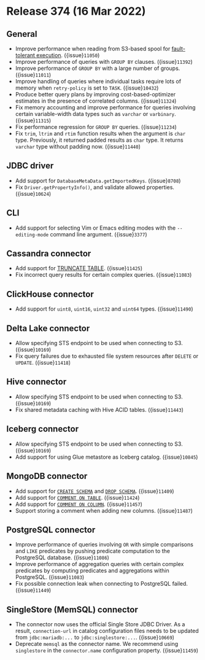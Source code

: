 # Release 374 (16 Mar 2022)

## General

* Improve performance when reading from S3-based spool for
  [fault-tolerant execution](/admin/fault-tolerant-execution). ({issue}`11050`)
* Improve performance of queries with `GROUP BY` clauses. ({issue}`11392`)
* Improve performance of `GROUP BY` with a large number of groups. ({issue}`11011`)
* Improve handling of queries where individual tasks require lots of memory when
  `retry-policy` is set to `TASK`. ({issue}`10432`)
* Produce better query plans by improving cost-based-optimizer estimates in the
  presence of correlated columns. ({issue}`11324`)
* Fix memory accounting and improve performance for queries involving certain
  variable-width data types such as `varchar` or `varbinary`. ({issue}`11315`)
* Fix performance regression for `GROUP BY` queries. ({issue}`11234`)
* Fix `trim`, `ltrim` and `rtim` function results when the argument is `char`
  type. Previously, it returned padded results as `char` type. It returns
  `varchar` type without padding now. ({issue}`11440`)

## JDBC driver

* Add support for `DatabaseMetaData.getImportedKeys`. ({issue}`8708`)
* Fix `Driver.getPropertyInfo()`, and validate allowed properties. ({issue}`10624`)

## CLI

* Add support for selecting Vim or Emacs editing modes with the `--editing-mode`
  command line argument. ({issue}`3377`)

## Cassandra connector

* Add support for [TRUNCATE TABLE](/sql/truncate). ({issue}`11425`)
* Fix incorrect query results for certain complex queries. ({issue}`11083`)

## ClickHouse connector

* Add support for `uint8`, `uint16`, `uint32` and `uint64` types. ({issue}`11490`)

## Delta Lake connector

* Allow specifying STS endpoint to be used when connecting to S3. ({issue}`10169`)
* Fix query failures due to exhausted file system resources after `DELETE` or
  `UPDATE`. ({issue}`11418`)

## Hive connector

* Allow specifying STS endpoint to be used when connecting to S3. ({issue}`10169`)
* Fix shared metadata caching with Hive ACID tables. ({issue}`11443`)

## Iceberg connector

* Allow specifying STS endpoint to be used when connecting to S3. ({issue}`10169`)
* Add support for using Glue metastore as Iceberg catalog. ({issue}`10845`)

## MongoDB connector

* Add support for [`CREATE SCHEMA`](/sql/create-schema) and
  [`DROP SCHEMA`](/sql/drop-schema). ({issue}`11409`)
* Add support for [`COMMENT ON TABLE`](/sql/comment). ({issue}`11424`)
* Add support for [`COMMENT ON COLUMN`](/sql/comment). ({issue}`11457`)
* Support storing a comment when adding new columns. ({issue}`11487`)

## PostgreSQL connector

* Improve performance of queries involving `OR` with simple comparisons and
  `LIKE` predicates by pushing predicate computation to the PostgreSQL database.
  ({issue}`11086`)
* Improve performance of aggregation queries with certain complex predicates by
  computing predicates and aggregations within PostgreSQL. ({issue}`11083`)
* Fix possible connection leak when connecting to PostgreSQL failed. ({issue}`11449`)

## SingleStore (MemSQL) connector

* The connector now uses the official Single Store JDBC Driver. As a result,
  `connection-url` in catalog configuration files needs to be updated from
  `jdbc:mariadb:...` to `jdbc:singlestore:...`. ({issue}`10669`)
* Deprecate `memsql` as the connector name. We recommend using `singlestore` in
  the `connector.name` configuration property. ({issue}`11459`)
